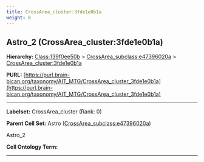 ```yaml
---
title: CrossArea_cluster:3fde1e0b1a
weight: 8
---
```

## Astro_2 (CrossArea_cluster:3fde1e0b1a)
<b>Hierarchy: </b>
[Class:139f0ee50b](../Class_139f0ee50b) >
[CrossArea_subclass:e47396020a](../CrossArea_subclass_e47396020a) >
[CrossArea_cluster:3fde1e0b1a](../CrossArea_cluster_3fde1e0b1a)

**PURL:** [https://purl.brain-bican.org/taxonomy/AIT_MTG/CrossArea_cluster_3fde1e0b1a](https://purl.brain-bican.org/taxonomy/AIT_MTG/CrossArea_cluster_3fde1e0b1a)

---


**Labelset:** CrossArea_cluster (Rank: 0)

**Parent Cell Set:** Astro ([CrossArea_subclass:e47396020a](../CrossArea_subclass_e47396020a))

Astro_2


**Cell Ontology Term:** 

[MARKER GENES.]: #


---

[TRANSFERRED ANNOTATIONS.]: #


[AUTHOR ANNOTATION FIELDS.]: #

